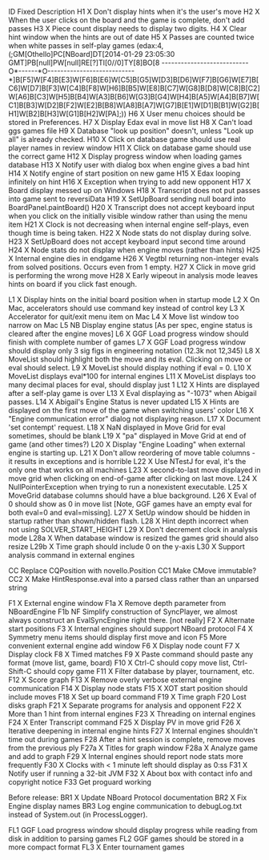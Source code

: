 ID Fixed Description
H1   X   Don't display hints when it's the user's move
H2   X   When the user clicks on the board and the game is complete, don't add passes
H3   X   Piece count display needs to display two digits.
H4   X   Clear hint window when the hints are out of date
H5   X   Passes are counted twice when white passes in self-play games (edax:4, (;GM[Othello]PC[NBoard]DT[2014-01-29 23:05:30 GMT]PB[null]PW[null]RE[?]TI[0//0]TY[8]BO[8 ---------------------------O*------*O--------------------------- *]B[F5]W[F4]B[E3]W[F6]B[E6]W[C5]B[G5]W[D3]B[D6]W[F7]B[G6]W[E7]B[C6]W[D7]B[F3]W[C4]B[F8]W[H6]B[B5]W[E8]B[C7]W[G8]B[D8]W[C8]B[C2]W[A6]B[C3]W[H5]B[B4]W[A3]B[B6]W[G3]B[G4]W[H4]B[A5]W[A4]B[B7]W[C1]B[B3]W[D2]B[F2]W[E2]B[B8]W[A8]B[A7]W[G7]B[E1]W[D1]B[B1]W[G2]B[H1]W[B2]B[H3]W[G1]B[H2]W[PA];))
H6   X   User menu choices should be stored in Preferences.
H7   X   Display Edax eval in move list
H8   X   Can't load ggs games file
H9   X   Database "look up position" doesn't, unless "Look up all" is already checked.
H10  X   Click on database game should use real player names in review window
H11  X   Click on database game should use the correct game
H12  X   Display progress window when loading games database
H13  X   Notify user with dialog box when engine gives a bad hint
H14  X   Notify engine of start position on new game
H15  X   Edax looping infinitely on hint
H16  X   Exception when trying to add new opponent
H17  X   Board display messed up on Windows
H18  X   Transcript does not put passes into game sent to reversiData
H19  X   SetUpBoard sending null board into BoardPanel.paintBoard()
H20  X   Transcript does not accept keyboard input when you click on the initially visible window rather than using the menu item
H21  X   Clock is not decreasing when internal engine self-plays, even though time is being taken.
H22  X   Node stats do not display during solve.
H23  X   SetUpBoard does not accept keyboard input second time around
H24  X   Node stats do not display when engine moves (rather than hints)
H25  X   Internal engine dies in endgame
H26  X   Vegtbl returning non-integer evals from solved positions. Occurs even from 1 empty.
H27  X   Click in move grid is performing the wrong move
H28  X   Early wipeout in analysis mode leaves hints on board if you click fast enough.

L1   X   Display hints on the initial board position when in startup mode
L2   X   On Mac, accelerators should use command key instead of control key
L3   X   Accelerator for quit/exit menu item on Mac
L4   X   Move list window too narrow on Mac
L5   NB  Display engine status [As per spec, engine status is cleared after the engine moves]
L6   X   GGF Load progress window should finish with complete number of games
L7   X   GGF Load progress window should display only 3 sig figs in engineering notation (12.3k not 12,345)
L8   X   MoveList should highlight both the move and its eval. Clicking on move or eval should select.
L9   X   MoveList should display nothing if eval = 0.
L10  X   MoveList displays eval*100 for internal engines
L11  X   MoveList displays too many decimal places for eval, should display just 1
L12  X   Hints are displayed after a self-play game is over
L13  X   Eval displaying as "-1073" when Abigail passes.
L14  X   Abigail's Engine Status is never updated
L15  X   Hints are displayed on the first move of the game when switching users' color
L16  X   "Engine communication error" dialog not displaying reason.
L17  X   Document 'set contempt' request.
L18  X   NaN displayed in Move Grid for eval sometimes, should be blank
L19  X   "pa" displayed in Move Grid at end of game (and other times?)
L20  X   Display "Engine Loading" when external engine is starting up.
L21  X   Don't allow reordering of move table columns - it results in exceptions and is horrible
L22  X   Use NTestJ for eval, it's the only one that works on all machines
L23  X   second-to-last move displayed in move grid when clicking on end-of-game after clicking on last move.
L24  X   NullPointerException when trying to run a nonexistent executable.
L25  X   MoveGrid database columns should have a blue background.
L26  X   Eval of 0 should show as 0 in move list [Note, GGF games have an empty eval for both eval=0 and eval=missing].
L27  X   SetUp window should be hidden in startup rather than shown/hidden flash.
L28  X   Hint depth incorrect when not using SOLVER_START_HEIGHT
L29  X   Don't decrement clock in analysis mode
L28a X   When database window is resized the games grid should also resize
L29b X   Time graph should include 0 on the y-axis
L30  X   Support analysis command in external engines

CC       Replace CQPosition with novello.Position
CC1      Make CMove immutable?
CC2  X   Make HintResponse.eval into a parsed class rather than an unparsed string

F1   X   External engine window
F1a  X   Remove depth parameter from NBoardEngine
F1b  NF  Simplify construction of SyncPlayer, we almost always construct an EvalSyncEngine right there.  [not really]
F2   X   Alternate start positions
F3   X   Internal engines should support NBoard protocol
F4   X   Symmetry menu items should display first move and icon
F5       More convenient external engine add window
F6   X   Display node count
F7   X   Display clock
F8   X   Timed matches
F9   X   Paste command should paste any format (move list, game, board)
F10  X   Ctrl-C should copy move list, Ctrl-Shift-C should copy game
F11  X   Filter database by player, tournament, etc.
F12  X   Score graph
F13  X   Remove overly verbose external engine communication
F14  X   Display node stats
F15  X   XOT start position should include moves
F18  X   Set up board command
F19  X   Time graph
F20      Lost disks graph
F21  X   Separate programs for analysis and opponent
F22  X   More than 1 hint from internal engines
F23  X   Threading on internal engines
F24  X   Enter Transcript command
F25  X   Display PV in move grid
F26  X   Iterative deepening in internal engine hints
F27  X   Internal engines shouldn't time out during games
F28      After a hint session is complete, remove moves from the previous ply
F27a X   Titles for graph window
F28a X   Analyze game and add to graph
F29  X   Internal engines should report node stats more frequently
F30  X   Clocks with < 1 minute left should display as 0:ss
F31  X   Notify user if running a 32-bit JVM
F32  X   About box with contact info and copyright notice
F33      Get proguard working

Before release:
BR1  X   Update NBoard Protocol documentation
BR2  X   Fix Engine display names
BR3      Log engine communication to debugLog.txt instead of System.out (in ProcessLogger).

FL1      GGF Load progress window should display progress while reading from disk in addition to parsing games
FL2      GGF games should be stored in a more compact format
FL3  X   Enter tournament games
